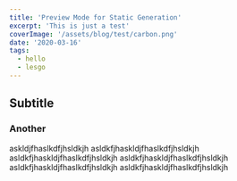 ```yaml
---
title: 'Preview Mode for Static Generation'
excerpt: 'This is just a test'
coverImage: '/assets/blog/test/carbon.png'
date: '2020-03-16'
tags:
  - hello
  - lesgo
---
```


## Subtitle

### Another

askldjfhaslkdfjhsldkjh
asldkfjhaskldjfhaslkdfjhsldkjh
asldkfjhaskldjfhaslkdfjhsldkjh
asldkfjhaskldjfhaslkdfjhsldkjh
asldkfjhaskldjfhaslkdfjhsldkjh
asldkfjhaskldjfhaslkdfjhsldkjh
